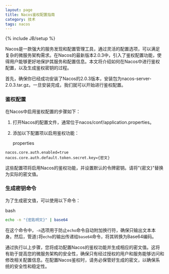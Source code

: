 ```yaml
---
layout: page
title: Nacos鉴权配置指南
category: 技术
tags: nacos
---
```

{% include JB/setup %}

Nacos是一款强大的服务发现和配置管理工具，通过灵活的配置选项，可以满足复杂的微服务架构需求。在Nacos的最新版本2.0.3中，引入了鉴权配置功能，使得用户能够更好地保护其服务和配置信息。本文将介绍如何在Nacos中进行鉴权配置，以及生成鉴权密钥的过程。

首先，确保你已经成功安装了Nacos的2.0.3版本，安装包为nacos-server-2.0.3.tar.gz。一旦安装完成，我们就可以开始进行鉴权配置。

### 鉴权配置

在Nacos中启用鉴权配置的步骤如下：

1.  打开Nacos的配置文件，通常位于nacos/conf/application.properties。

2.  添加以下配置项以启用鉴权功能：

    properties

```properties
nacos.core.auth.enabled=true
nacos.core.auth.default.token.secret.key={密文}
```

这些配置项将启用Nacos的鉴权功能，并设置默认的令牌密钥。请将"{密文}"替换为实际的密文值。


### 生成密钥命令

为了生成密文值，可以使用以下命令：

bash

```bash
echo -n "{密匙明文}" | base64
```

在这个命令中，`-n`选项用于防止`echo`命令自动附加换行符，确保只输出文本本身。然后，管道`|`将`echo`的输出传递给`base64`命令，将其转换为Base64编码。

通过执行以上步骤，您将成功配置Nacos的鉴权功能并生成相应的密文值。这将有助于提高您的微服务架构的安全性，确保只有经过授权的用户和服务能够访问和修改相关配置信息。在配置Nacos鉴权时，请务必保管好生成的密文，以确保系统的安全性和稳定性。
